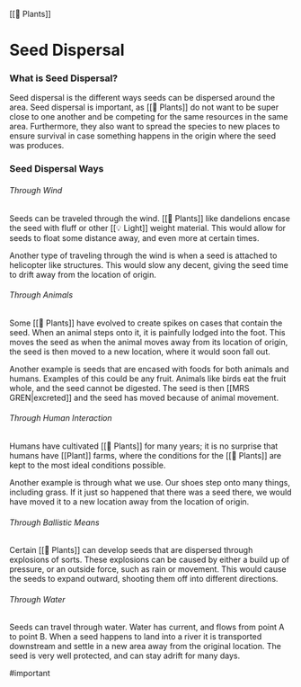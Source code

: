 [[🌱 Plants]]
# Seed Dispersal
### What is Seed Dispersal?
Seed dispersal is the different ways seeds can be dispersed around the area. Seed dispersal is important, as [[🌱 Plants]] do not want to be super close to one another and be competing for the same resources in the same area. Furthermore, they also want to spread the species to new places to ensure survival in case something happens in the origin where the seed was produces. 

### Seed Dispersal Ways
###### Through Wind
Seeds can be traveled through the wind. [[🌱 Plants]] like dandelions encase the seed with fluff or other [[💡 Light]] weight material. This would allow for seeds to float some distance away, and even more at certain times.

Another type of  traveling through the wind is when a seed is attached to helicopter like structures. This would slow any decent, giving the seed time to drift away from the location of origin.

###### Through Animals 	
Some [[🌱 Plants]] have evolved to create spikes on cases that contain the seed. When an animal steps onto it,  it is painfully lodged into the foot. This moves the seed as when the animal moves away from its location of origin, the seed is then moved to a new location, where it would soon fall out.

Another example is seeds that are encased with foods for both animals and humans.  Examples of this could be any fruit. Animals like birds eat the fruit whole, and the seed cannot be digested. The seed is then [[MRS GREN|excreted]] and the seed has moved because of animal movement.   

###### Through Human Interaction
Humans have cultivated [[🌱 Plants]] for many years; it is no surprise that humans have [[Plant]] farms, where the conditions for the [[🌱 Plants]] are kept to the most ideal conditions possible.

Another example is through what we use. Our shoes step onto many things, including grass. If it just so happened that there was a seed there, we would have moved it to a new location away from the location of origin.

###### Through Ballistic Means
Certain  [[🌱 Plants]] can develop seeds that are dispersed through explosions of sorts. These explosions can be caused by either a build up of pressure, or an outside force, such as rain or movement. This would cause the seeds to expand outward, shooting them off into different directions.

###### Through Water
Seeds can travel through water. Water has current, and flows from point A to point B. When a seed happens to land into a river it is transported downstream and settle in a new area away from the original location. The seed is very well protected, and can stay adrift for many days.

#important 